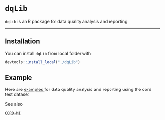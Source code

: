 # `dqLib`

`dqLib` is an R package for data quality analysis and reporting

------------------------------------------------------------------------

## Installation

You can install `dqLib` from local folder with

``` r
devtools::install_local("./dqLib")
```

## Example

Here are [examples ](https://gitlab.gwdg.de/medinf/kvf/psycho-neuro/cord/dqLib/-/tree/master/examples)for data quality analysis and reporting using the cord test dataset


See also

[`CORD-MI`](https://www.medizininformatik-initiative.de/de/CORD)
